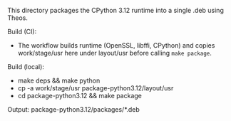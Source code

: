 This directory packages the CPython 3.12 runtime into a single .deb using Theos.

Build (CI):
- The workflow builds runtime (OpenSSL, libffi, CPython) and copies work/stage/usr here under layout/usr before calling `make package`.

Build (local):
- make deps && make python
- cp -a work/stage/usr package-python3.12/layout/usr
- cd package-python3.12 && make package

Output: package-python3.12/packages/*.deb

